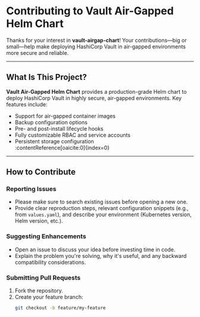 # Contributing to Vault Air-Gapped Helm Chart

Thanks for your interest in **vault-airgap-chart**! Your contributions—big or small—help make deploying HashiCorp Vault in air-gapped environments more secure and reliable.

---

##  What Is This Project?

**Vault Air-Gapped Helm Chart** provides a production-grade Helm chart to deploy HashiCorp Vault in highly secure, air-gapped environments. Key features include:

- Support for air-gapped container images  
- Backup configuration options  
- Pre- and post-install lifecycle hooks  
- Fully customizable RBAC and service accounts  
- Persistent storage configuration  
:contentReference[oaicite:0]{index=0}

---

##  How to Contribute

### Reporting Issues
- Please make sure to search existing issues before opening a new one.
- Provide clear reproduction steps, relevant configuration snippets (e.g., from `values.yaml`), and describe your environment (Kubernetes version, Helm version, etc.).

### Suggesting Enhancements
- Open an issue to discuss your idea before investing time in code.
- Explain the problem you're solving, why it's useful, and any backward compatibility considerations.

### Submitting Pull Requests
1. Fork the repository.
2. Create your feature branch:
   ```bash
   git checkout -b feature/my-feature
